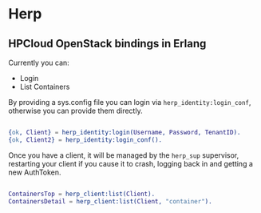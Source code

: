Herp
====

HPCloud OpenStack bindings in Erlang
------------------------------------

Currently you can:

* Login
* List Containers

By providing a sys.config file you can login via
`herp_identity:login_conf`, otherwise you can provide them directly.

```erlang

{ok, Client} = herp_identity:login(Username, Password, TenantID).
{ok, Client2} = herp_identity:login_conf().
```

Once you have a client, it will be managed by the `herp_sup`
supervisor, restarting your client if you cause it to crash, logging
back in and getting a new AuthToken.

```erlang

ContainersTop = herp_client:list(Client).
ContainersDetail = herp_client:list(Client, "container").
```
